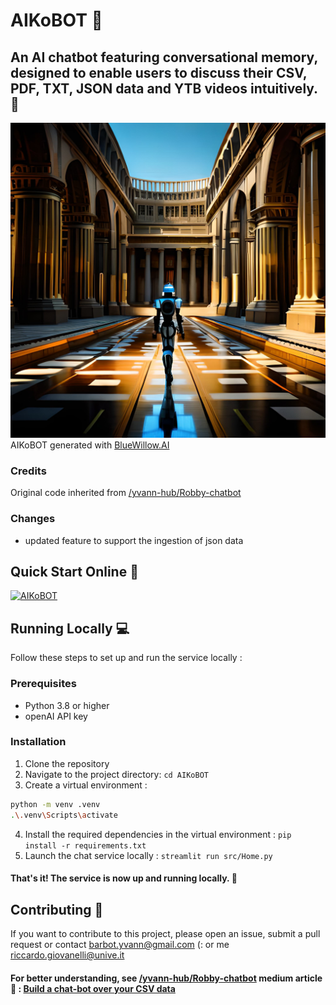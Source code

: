 # AIKoBOT 🤖
## An AI chatbot featuring conversational memory, designed to enable users to discuss their CSV, PDF, TXT, JSON data and YTB videos intuitively. 🚀
![AIKoBOT](imgs/5b5e97aa-948f-4e4f-86c9-90268743f0a9.jpg)
AIKoBOT generated with [BlueWillow.AI](https://www.bluewillow.ai/)
### Credits
Original code inherited from [/yvann-hub/Robby-chatbot](https://github.com/yvann-hub/Robby-chatbot)

### Changes
- updated feature to support the ingestion of json data
  
## Quick Start Online 🚀
[![AIKoBOT](https://img.shields.io/static/v1?label=AIKoBOT&message=Visit%20Website&color=ffffff&labelColor=ADD8E6&style=for-the-badge)](https://robby-chatbot.streamlit.app/)


## Running Locally 💻
Follow these steps to set up and run the service locally :

### Prerequisites
- Python 3.8 or higher
- openAI API key
  
### Installation
1. Clone the repository
2. Navigate to the project directory:
`cd AIKoBOT`
3. Create a virtual environment :
```bash
python -m venv .venv
.\.venv\Scripts\activate
```
4. Install the required dependencies in the virtual environment :
`pip install -r requirements.txt`
5. Launch the chat service locally :
`streamlit run src/Home.py`

#### That's it! The service is now up and running locally. 🤗

## Contributing 🙌
If you want to contribute to this project, please open an issue, submit a pull request or contact barbot.yvann@gmail.com (: or me riccardo.giovanelli@unive.it

#### For better understanding, see [/yvann-hub/Robby-chatbot](https://github.com/yvann-hub/Robby-chatbot) medium article 🖖 : [Build a chat-bot over your CSV data](https://medium.com/@yvann-hub/build-a-chatbot-on-your-csv-data-with-langchain-and-openai-ed121f85f0cd)
